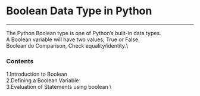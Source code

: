 # Boolean Data Type in Python
--------
 The Python Boolean type is one of Python’s built-in data types.\
 A Boolean variable will have two values; True or False. \
 Boolean do Comparison, Check equality/identity.\
 
### Contents
1.Introduction to Boolean \
2.Defining a Boolean Variable \
3.Evaluation of Statements using boolean \

